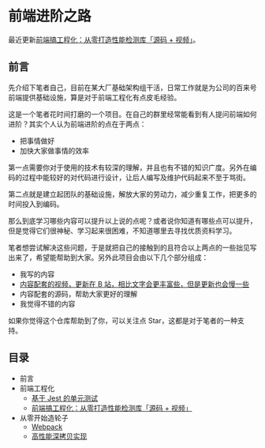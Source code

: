 # 前端进阶之路

最近更新[前端搞工程化：从零打造性能检测库「源码 + 视频」](./engineer/performance.md)。

## 前言

先介绍下笔者自己，目前在某大厂基础架构组干活，日常工作就是为公司的百来号前端提供基础设施，算是对于前端工程化有点皮毛经验。

这是一个笔者花时间打磨的一个项目。在自己的群里经常能看到有人提问前端如何进阶？其实个人认为前端进阶的点在于两点：

- 把事情做好
- 加快大家做事情的效率

第一点需要你对于使用的技术有较深的理解，并且也有不错的知识广度。另外在编码的过程中能较好的对代码进行设计，让后人编写及维护代码起来不至于骂街。

第二点就是建立起团队的基础设施，解放大家的劳动力，减少重复工作，把更多的时间投入到编码。

那么到底学习哪些内容可以提升以上说的点呢？或者说你知道有哪些点可以提升，但是觉得它们很神秘、学习起来很困难，不知道哪里去寻找优质资料学习。

笔者想尝试解决这些问题，于是就把自己的接触到的且符合以上两点的一些拙见写出来了，希望能帮助到大家。另外此项目会由以下几个部分组成：

- 我写的内容
- [内容配套的视频，更新在 B 站，相比文字会更丰富些，但是更新也会慢一些](https://space.bilibili.com/171185383)
- 内容配套的源码，帮助大家更好的理解
- 我觉得不错的内容

如果你觉得这个仓库帮助到了你，可以关注点 Star，这都是对于笔者的一种支持。

## 目录

- 前言
- 前端工程化
  - [基于 Jest 的单元测试](./Infrastructure/test/index.md)
  - [前端搞工程化：从零打造性能检测库「源码 + 视频」](./engineer/performance.md)
- 从零开始造轮子
  - [Webpack](./wheels/webpack/index.md)
  - [高性能深拷贝实现](./wheels/deepClone/index.md)

